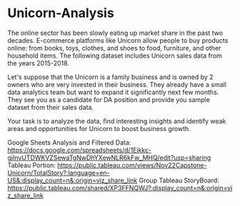 # Unicorn-Analysis

The online sector has been slowly eating up market share in the past two decades. E-commerce platforms like Unicorn allow people to buy products online: from books, toys, clothes, and shoes to food, furniture, and other household items. The following dataset includes Unicorn sales data from the years 2015-2018.

Let's suppose that the Unicorn is a family business and is owned by 2 owners who are very invested in their business. They already have a small data analytics team but want to expand it significantly next few months. They see you as a candidate for DA position and provide you sample dataset from their sales data.

Your task is to analyze the data, find interesting insights and identify weak areas and opportunities for Unicorn to boost business growth.

Google Sheets Analysis and Filtered Data: https://docs.google.com/spreadsheets/d/1Eikkc-gjInvUTDWKVZSewaTgNwDhYXewNLR6kFw_MHQ/edit?usp=sharing
Tableau Portion: https://public.tableau.com/views/Nov22Capstone-Unicorn/TotalStory?:language=en-US&:display_count=n&:origin=viz_share_link
Group Tableau StoryBoard: https://public.tableau.com/shared/XP3FFNQWJ?:display_count=n&:origin=viz_share_link
